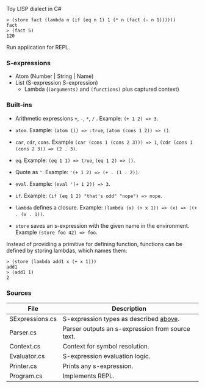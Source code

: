 Toy LISP dialect in C#

```
> (store fact (lambda n (if (eq n 1) 1 (* n (fact (- n 1))))))
fact
> (fact 5)
120
```

Run application for REPL.

### S-expressions
* Atom (Number | String | Name)
* List (S-expression S-expression)
  * Lambda (``(arguments)`` and ``(functions)`` plus captured context)

### Built-ins
* Arithmetic expressions ``+``, ``-``, ``*``, ``/`` .
  Example: ``(+ 1 2) => 3``.
  
* ``atom``. Example: ``(atom ()) => :true``, ``(atom (cons 1 2)) => ()``.
* ``car``, ``cdr``, ``cons``. Example ``(car (cons 1 (cons 2 3))) => 1``, ``(cdr (cons 1 (cons 2 3)) => (2 . 3)``.
* ``eq``. Example: ``(eq 1 1) => true``, ``(eq 1 2) => ()``.
* Quote as ``'``. Example: ``'(+ 1 2) => (+ . (1 . 2))``.
* ``eval``. Example: ``(eval '(+ 1 2)) => 3``.
* ``if``. Example: ``(if (eq 1 2) "that's odd" "nope") => nope``.
* ``lambda`` defines a closure. Example: ``(lambda (x) (+ x 1)) => (x) => ((+ . (x . 1))``.
* ``store`` saves an s-expression with the given name in the environment. Example ``(store foo 42) => foo``.

Instead of providing a primitive for defining function, functions can be defined by storing lambdas, which names them:

```
> (store (lambda add1 x (+ x 1)))
add1
> (add1 1)
2
```

### Sources

| File | Description |
|-----------------|------------------|
| SExpressions.cs | S-expression types as described [above](#s-expressions). |
| Parser.cs       | Parser outputs an s-expression from source text. |
| Context.cs      | Context for symbol resolution. |
| Evaluator.cs    | S-expression evaluation logic. |
| Printer.cs      | Prints any s-expression. |
| Program.cs      | Implements REPL. |
